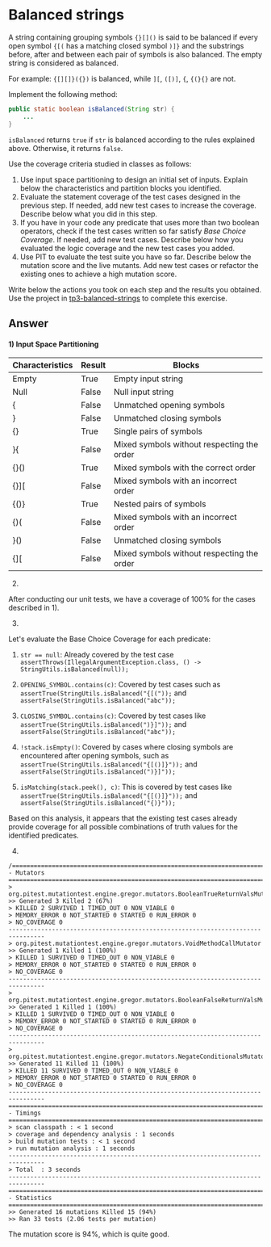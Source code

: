 # Balanced strings

A string containing grouping symbols `{}[]()` is said to be balanced if every open symbol `{[(` has a matching closed symbol `)]}` and the substrings before, after and between each pair of symbols is also balanced. The empty string is considered as balanced.

For example: `{[][]}({})` is balanced, while `][`, `([)]`, `{`, `{(}{}` are not.

Implement the following method:

```java
public static boolean isBalanced(String str) {
    ...
}
```

`isBalanced` returns `true` if `str` is balanced according to the rules explained above. Otherwise, it returns `false`.

Use the coverage criteria studied in classes as follows:

1. Use input space partitioning to design an initial set of inputs. Explain below the characteristics and partition blocks you identified.
2. Evaluate the statement coverage of the test cases designed in the previous step. If needed, add new test cases to increase the coverage. Describe below what you did in this step.
3. If you have in your code any predicate that uses more than two boolean operators, check if the test cases written so far satisfy *Base Choice Coverage*. If needed, add new test cases. Describe below how you evaluated the logic coverage and the new test cases you added.
4. Use PIT to evaluate the test suite you have so far. Describe below the mutation score and the live mutants. Add new test cases or refactor the existing ones to achieve a high mutation score.

Write below the actions you took on each step and the results you obtained.
Use the project in [tp3-balanced-strings](../code/tp3-balanced-strings) to complete this exercise.

## Answer

#### 1) Input Space Partitioning


| Characteristics                     | Result | Blocks                           |
|-------------------------------------|--------------------------|-----------------------------------------------------------------------------|
| Empty                               | True                     | Empty input string                                                          |
| Null                                | False                    | Null input string                                                           |
| {                                   | False                    | Unmatched opening symbols                                                   |
| }                                   | False                    | Unmatched closing symbols                                                   |
| {}                                  | True                     | Single pairs of symbols                                                     |
| }{                                 | False                    | Mixed symbols without respecting the order                                   |
| {}()                               | True                     | Mixed symbols with the correct order                                         |
| {}][                               | False                    | Mixed symbols with an incorrect order                                        |
| {()}                               | True                     | Nested pairs of symbols                                                     |
| {)(                                | False                    | Mixed symbols with an incorrect order                                        |
| }()                                | False                    | Unmatched closing symbols                                                   |
| {][                                | False                    | Mixed symbols without respecting the order                                   |

2)

After conducting our unit tests, we have a coverage of 100% for the cases described in 1).

3)

Let's evaluate the Base Choice Coverage for each predicate:

1. `str == null`: Already covered by the test case `assertThrows(IllegalArgumentException.class, () -> StringUtils.isBalanced(null));`
    
2. `OPENING_SYMBOL.contains(c)`: Covered by test cases such as `assertTrue(StringUtils.isBalanced("{[("));` and `assertFalse(StringUtils.isBalanced("abc"));`
    
3. `CLOSING_SYMBOL.contains(c)`: Covered by test cases like `assertTrue(StringUtils.isBalanced(")}]"));` and `assertFalse(StringUtils.isBalanced("abc"));`
    
4. `!stack.isEmpty()`: Covered by cases where closing symbols are encountered after opening symbols, such as `assertTrue(StringUtils.isBalanced("{[()]}"));` and `assertFalse(StringUtils.isBalanced(")}]"));`
    
5. `isMatching(stack.peek(), c)`: This is covered by test cases like `assertTrue(StringUtils.isBalanced("{[()]}"));` and `assertFalse(StringUtils.isBalanced("{)}"));`
    

Based on this analysis, it appears that the existing test cases already provide coverage for all possible combinations of truth values for the identified predicates.

4)

```
/================================================================================
- Mutators
================================================================================
> org.pitest.mutationtest.engine.gregor.mutators.BooleanTrueReturnValsMutator
>> Generated 3 Killed 2 (67%)
> KILLED 2 SURVIVED 1 TIMED_OUT 0 NON_VIABLE 0 
> MEMORY_ERROR 0 NOT_STARTED 0 STARTED 0 RUN_ERROR 0 
> NO_COVERAGE 0 
--------------------------------------------------------------------------------
> org.pitest.mutationtest.engine.gregor.mutators.VoidMethodCallMutator
>> Generated 1 Killed 1 (100%)
> KILLED 1 SURVIVED 0 TIMED_OUT 0 NON_VIABLE 0 
> MEMORY_ERROR 0 NOT_STARTED 0 STARTED 0 RUN_ERROR 0 
> NO_COVERAGE 0 
--------------------------------------------------------------------------------
> org.pitest.mutationtest.engine.gregor.mutators.BooleanFalseReturnValsMutator
>> Generated 1 Killed 1 (100%)
> KILLED 1 SURVIVED 0 TIMED_OUT 0 NON_VIABLE 0 
> MEMORY_ERROR 0 NOT_STARTED 0 STARTED 0 RUN_ERROR 0 
> NO_COVERAGE 0 
--------------------------------------------------------------------------------
> org.pitest.mutationtest.engine.gregor.mutators.NegateConditionalsMutator
>> Generated 11 Killed 11 (100%)
> KILLED 11 SURVIVED 0 TIMED_OUT 0 NON_VIABLE 0 
> MEMORY_ERROR 0 NOT_STARTED 0 STARTED 0 RUN_ERROR 0 
> NO_COVERAGE 0 
--------------------------------------------------------------------------------
================================================================================
- Timings
================================================================================
> scan classpath : < 1 second
> coverage and dependency analysis : 1 seconds
> build mutation tests : < 1 second
> run mutation analysis : 1 seconds
--------------------------------------------------------------------------------
> Total  : 3 seconds
--------------------------------------------------------------------------------
================================================================================
- Statistics
================================================================================
>> Generated 16 mutations Killed 15 (94%)
>> Ran 33 tests (2.06 tests per mutation)
```

The mutation score is 94%, which is quite good.
